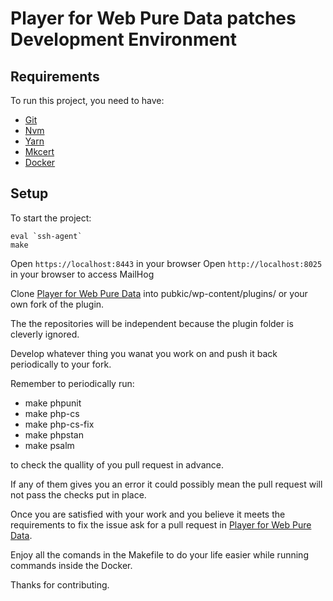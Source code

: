 Player for Web Pure Data patches Development Environment
=================

## Requirements

To run this project, you need to have:

- [Git](https://git-scm.com/)
- [Nvm](https://github.com/nvm-sh/nvm)
- [Yarn](https://yarnpkg.com/)
- [Mkcert](https://github.com/FiloSottile/mkcert)
- [Docker](https://www.docker.com/)

## Setup

To start the project:

    eval `ssh-agent`
    make

Open `https://localhost:8443` in your browser
Open `http://localhost:8025` in your browser to access MailHog

Clone [Player for Web Pure Data](https://github.com/opengeekv2/player-for-web-pure-data-patches) into pubkic/wp-content/plugins/ or your own fork of the plugin.

The the repositories will be independent because the plugin folder is cleverly ignored.

Develop whatever thing you wanat you work on and push it back periodically to your fork.

Remember to periodically run:
* make phpunit
* make php-cs
* make php-cs-fix
* make phpstan
* make psalm

to check the quallity of you pull request in advance.

If any of them gives you an error it could possibly mean the pull request will not pass the checks put in place.

Once you are satisfied with your work and you believe it meets the requirements to fix the issue ask for a pull request in [Player for Web Pure Data](https://github.com/opengeekv2/player-for-web-pure-data-patches).

Enjoy all the comands in the Makefile to do your life easier while running commands inside the Docker.

Thanks for contributing.

